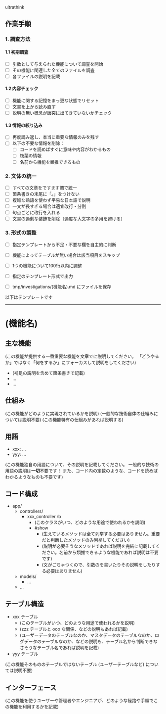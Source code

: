 ultrathink

## 作業手順

### 1. 調査方法
#### 1.1 初期調査
- [ ] 引数として与えられた機能について調査を開始
- [ ] その機能に関連した全てのファイルを調査
- [ ] 各ファイルの説明を記載

#### 1.2 内容チェック
- [ ] 機能に関する記憶をまっ更な状態でリセット
- [ ] 文書を上から読み直す
- [ ] 説明の無い概念が唐突に出てきていないかチェック

#### 1.3 情報の絞り込み
- [ ] 再度読み返し、本当に重要な情報のみを残す
- [ ] 以下の不要な情報を削除：
  - [ ] コードを読めばすぐに意味や内容がわかるもの
  - [ ] 枝葉の情報
  - [ ] 名前から機能を類推できるもの

### 2. 文体の統一
- [ ] すべての文章をですます調で統一
- [ ] 箇条書きの末尾に「。」をつけない
- [ ] 複雑な熟語を使わず平易な日本語で説明
- [ ] 一文が長すぎる場合は適宜改行・分割
- [ ] 句点ごとに改行を入れる
- [ ] 文書の過剰な装飾を削除（過度な大文字の多用を避ける）

### 3. 形式の調整
- [ ] 指定テンプレートから不足・不要な欄を自主的に判断
- [ ] 機能によってテーブルが無い場合は該当項目をスキップ
- [ ] 1つの機能について100行以内に調整
- [ ] 指定のテンプレート形式で出力
- [ ] tmp/investigations/(機能名).md にファイルを保存


以下はテンプレートです

---

# (機能名)

## 主な機能
(この機能が提供する一番重要な機能を文章でに説明してください。
「どうやるか」ではなく「何をするか」にフォーカスして説明をしてください)

- (補足の説明を含めて箇条書きで記載)
- ...
- ...

## 仕組み
(この機能がどのように実現されているかを説明)
(一般的な技術自体の仕組みについては説明不要)
(この機能特有の仕組みがあれば説明する)

## 用語
- xxx: ...
- yyy: ...

(この機能独自の用語について、その説明を記載してください。
一般的な技術の用語の説明は**一切**不要です！
また、コード内の定数のような、コードを読めばわかるようなものも不要です)

## コード構成

- app/
  - controllers/
    - xxx_controller.rb
      - (このクラスがいつ、どのような用途で使われるかを説明)
      - #show
        - (生えているメソッドは全て列挙する必要はありません。重要だと判断したメソッドのみ列挙してください)
        - (説明が必要そうなメソッドであれば説明を完結に記載してください。名前から類推できるような機能であれば説明は不要です)
        - (文がごちゃつくので、引数のを書いたりその説明をしたりする必要はありません)
  - models/
    - ...
  - ...

## テーブル構造
- xxx テーブル
  - (このテーブルがいつ、どのような用途で使われるかを説明)
  - (zzz テーブルと ooo な関係、などの説明もあれば記載)
  - (ユーザーデータのテーブルなのか、マスタデータのテーブルなのか、ログデータのテーブルなのか、などの説明も、テーブル名から判断できなさそうなテーブル名であれば説明を記載)
- yyy テーブル

(この機能そのもののテーブルではないテーブル (ユーザーテーブルなど) については説明不要)

## インターフェース
(この機能を使うユーザーや管理者やエンジニアが、どのような経路や手順でこの機能を利用するかを記載)


